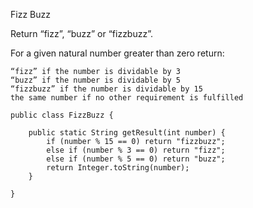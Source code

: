 Fizz Buzz

Return “fizz”, “buzz” or “fizzbuzz”.

For a given natural number greater than zero return:

    “fizz” if the number is dividable by 3
    “buzz” if the number is dividable by 5
    “fizzbuzz” if the number is dividable by 15
    the same number if no other requirement is fulfilled

```
public class FizzBuzz {

    public static String getResult(int number) {
        if (number % 15 == 0) return "fizzbuzz";
        else if (number % 3 == 0) return "fizz";
        else if (number % 5 == 0) return "buzz";
        return Integer.toString(number);
    }

}
```

